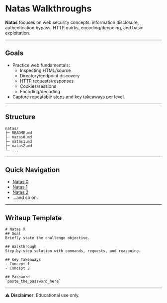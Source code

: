 # Natas Walkthroughs

**Natas** focuses on web security concepts: information disclosure, authentication bypass, HTTP quirks, encoding/decoding, and basic exploitation.

---

## Goals

- Practice web fundamentals:
  - Inspecting HTML/source
  - Directory/endpoint discovery
  - HTTP requests/responses
  - Cookies/sessions
  - Encoding/decoding
- Capture repeatable steps and key takeaways per level.

---

## Structure

    natas/
    ├─ README.md
    ├─ natas0.md
    ├─ natas1.md
    ├─ natas2.md
    └─ ...

---

## Quick Navigation

- [Natas 0](./natas0.md)  
- [Natas 1](./natas1.md)  
- [Natas 2](./natas2.md)  
- …and so on.

---

## Writeup Template

    # Natas X
    ## Goal
    Briefly state the challenge objective.

    ## Walkthrough
    Step-by-step solution with commands, requests, and reasoning.

    ## Key Takeaways
    - Concept 1
    - Concept 2

    ## Password
    `paste_the_password_here`

---

⚠️ **Disclaimer**: Educational use only.


